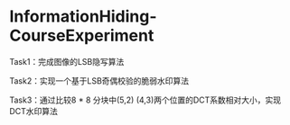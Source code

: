 # InformationHiding-CourseExperiment

Task1：完成图像的LSB隐写算法

Task2：实现一个基于LSB奇偶校验的脆弱水印算法

Task3：通过比较8 * 8 分块中(5,2) (4,3)两个位置的DCT系数相对大小，实现DCT水印算法
